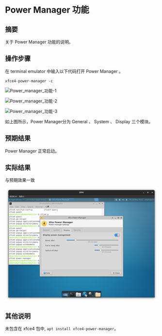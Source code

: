 # Power Manager 功能

## 摘要

关于 Power Manager 功能的说明。

## 操作步骤

在 terminal emulator 中输入以下代码打开 Power Manager 。

```
xfce4-power-manager -c 
```

![Power_manager_功能-1](./img/Power_manager_功能-1.png)

![Power_manager_功能-2](./img/Power_manager_功能-2.png)

![Power_manager_功能-3](./img/Power_manager_功能-3.png)

如上图所示，Power Manager分为 General 、 System 、 Display 三个模块。

## 预期结果

Power Manager 正常启动。

## 实际结果

与预期效果一致

![Power_manager_功能-4](./img/Power_manager_功能-4.png)

## 其他说明
未包含在 xfce4 包中, `apt install xfce4-power-manager`。
